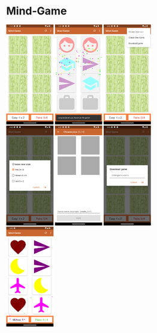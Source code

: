 # Mind-Game
<img src="https://github.com/sonu0011/Mind-Game/blob/master/blob/Screenshot_20221221_131743.png" width="25%">
<img src="https://github.com/sonu0011/Mind-Game/blob/master/blob/Screenshot_20221221_132129.png" width="25%">
<img src="https://github.com/sonu0011/Mind-Game/blob/master/blob/Screenshot_20221221_142219.png" width="25%">
<img src="https://github.com/sonu0011/Mind-Game/blob/master/blob/Screenshot_20221221_142239.png" width="25%">
<img src="https://github.com/sonu0011/Mind-Game/blob/master/blob/Screenshot_20221221_142506.png" width="25%">
<img src="https://github.com/sonu0011/Mind-Game/blob/master/blob/Screenshot_20221221_142528.png" width="25%">
<img src="https://github.com/sonu0011/Mind-Game/blob/master/blob/Screenshot_20221221_143235.png" width="25%">
